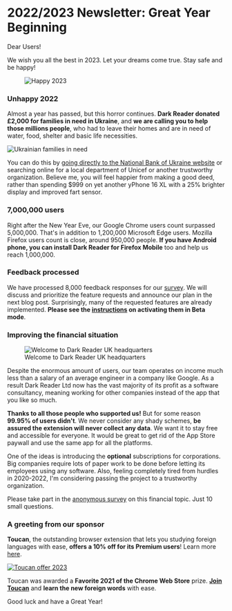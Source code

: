 # 2022/2023 Newsletter: Great Year Beginning

Dear Users!

We wish you all the best in 2023. Let your dreams come true. Stay safe and be happy!

<figure>
    <img src="/images/happy-2023.png" alt="Happy 2023" style="max-width: 24rem" />
</figure>

### Unhappy 2022

Almost a year has passed, but this horror continues.
**Dark Reader donated £2,000 for families in need in Ukraine**,
and **we are calling you to help those millions people**,
who had to leave their homes and are in need of water,
food, shelter and basic life necessities.

<img src="https://res.cloudinary.com/devex/image/fetch/https://lh4.googleusercontent.com/jtzPwNQqmYwH1s4L8641l5sSN243vP1kfqoiaJ6IwjhOfCSew8sgd7UaSqN_x67Fv51sYqdrFIxKSD9ZNtmiEFhZhpSUCQ-CAl262_IkjI8qtW931ZgZM2Bpylkkp1f6wIKrwqZh" alt="Ukrainian families in need" style="max-width: 24rem" />

You can do this by [going directly to the National Bank of Ukraine website](https://bank.gov.ua/en/about/humanitarian-aid-to-ukraine)
or searching online for a local department of Unicef or another trustworthy organization.
Believe me, you will feel happier from making a good deed,
rather than spending $999 on yet another yPhone 16 XL with a 25% brighter display and improved fart sensor.

### 7,000,000 users

Right after the New Year Eve, our Google Chrome users count surpassed 5,000,000.
That's in addition to 1,200,000 Microsoft Edge users.
Mozilla Firefox users count is close, around 950,000 people.
**If you have Android phone, you can install Dark Reader for Firefox Mobile** too and help us reach 1,000,000.

### Feedback processed

We have processed 8,000 feedback responses for our [survey](https://docs.google.com/forms/d/e/1FAIpQLSdmWvOPQ2F7Rk2p5-kXPr5omIu0bDoqdl_3jQCiCWzYjNHcJw/viewform?usp=sf_link).
We will discuss and prioritize the feature requests and announce our plan in the next blog post.
Surprisingly, many of the requested features are already implemented.
**Please see the [instructions](https://darkreader.org/tips/activate-v5-preview/) on activating them in Beta mode**.

### Improving the financial situation

<figure>
    <img src="/images/darkreader-uk-headquarters.jpg" alt="Welcome to Dark Reader UK headquarters" style="max-width: 24rem" />
    <figcaption>Welcome to Dark Reader UK headquarters</figcaption>
</figure>

Despite the enormous amount of users, our team operates on income much less
than a salary of an average engineer in a company like Google.
As a result Dark Reader Ltd now has the vast majority of its profit as a software consultancy,
meaning working for other companies instead of the app that you like so much.

**Thanks to all those people who supported us!**
But for some reason **99.95% of users didn't**.
We never consider any shady schemes, **be assured the extension will never collect any data**.
We want it to stay free and accessible for everyone.
It would be great to get rid of the App Store paywall and use the same app for all the platforms.

One of the ideas is introducing the **optional** subscriptions for corporations.
Big companies require lots of paper work to be done before letting its employees using any software.
Also, feeling completely tired from hurdles in 2020-2022,
I'm considering passing the project to a trustworthy organization.

Please take part in the [anonymous survey](https://docs.google.com/forms/d/e/1FAIpQLSfNiaKTF8cBMA580DsZQgZh89oQeyOV8w6-Ytqe4NyY0KGDmg/viewform?usp=sf_link)
on this financial topic. Just 10 small questions.

### A greeting from our sponsor

**Toucan**, the outstanding browser extension that lets you studying foreign languages with ease,
**offers a 10% off for its Premium users**!
Learn more [here](https://jointoucan.com/partners/darkreader).

<a href="https://jointoucan.com/partners/darkreader">
    <img src="/images/toucan-2023.svg" alt="Toucan offer 2023" />
</a>

Toucan was awarded a **Favorite 2021 of the Chrome Web Store** prize.
**[Join Toucan](https://jointoucan.com/partners/darkreader)** and **learn the new foreign words** with ease.

Good luck and have a Great Year!
